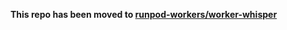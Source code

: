 **This repo has been moved to [runpod-workers/worker-whisper](https://github.com/runpod-workers/worker-whisper)**
